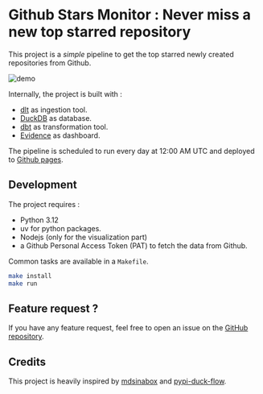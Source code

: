 # Github Stars Monitor : Never miss a new top starred repository

This project is a _simple_ pipeline to get the top starred newly created repositories from Github.

![demo](./docs/demo.gif)

Internally, the project is built with :
* [dlt](https://dlthub.com/) as ingestion tool.
* [DuckDB](https://duckdb.org/) as database.
* [dbt](https://www.dbt.com/) as transformation tool.
* [Evidence](https://evidence.dev/) as dashboard.

The pipeline is scheduled to run every day at 12:00 AM UTC and deployed to [Github pages](https://cybermaxs.github.io/github-stars-monitor/).

## Development

The project requires :
* Python 3.12
* uv for python packages.
* Nodejs (only for the visualization part)
* a Github Personal Access Token (PAT) to fetch the data from Github.

Common tasks are available in a `Makefile`.

```bash
make install
make run
```

## Feature request ?

If you have any feature request, feel free to open an issue on the [GitHub repository](https://github.com/cybermaxs/github-stars-monitor/issues).

## Credits

This project is heavily inspired by [mdsinabox](https://github.com/matsonj/nba-monte-carlo) and [pypi-duck-flow](https://github.com/mehd-io/pypi-duck-flow).
